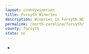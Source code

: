 ```yaml
---
layout: countywineries
title: Forsyth Wineries
description: Wineries in Forsyth NC
permalink: /north-carolina/forsyth/
county: forsyth
state: nc
---
```

-

